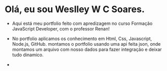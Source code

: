 # Olá, eu sou Weslley W C Soares.
- Aqui está meu portfolio feito com apredizagem no curso Formação JavaScript Developer, com o professor Renan!
- No portfolio aplicamos os conhecimento em Html, Css, Javascript, Node.js, GitHub. montamos o portfolio usando uma api feita json, onde montamos um arquivo com nosso dados para fazer integração e deixar tudo dinamico.


- 